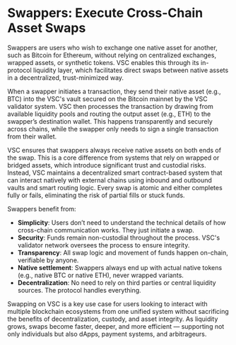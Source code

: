 # **Swappers: Execute Cross-Chain Asset Swaps**

Swappers are users who wish to exchange one native asset for another, such as Bitcoin for Ethereum, without relying on centralized exchanges, wrapped assets, or synthetic tokens. VSC enables this through its in-protocol liquidity layer, which facilitates direct swaps between native assets in a decentralized, trust-minimized way.

When a swapper initiates a transaction, they send their native asset (e.g., BTC) into the VSC's vault secured on the Bitcoin mainnet by the VSC validator system. VSC then processes the transaction by drawing from available liquidity pools and routing the output asset (e.g., ETH) to the swapper’s destination wallet. This happens transparently and securely across chains, while the swapper only needs to sign a single transaction from their wallet.

VSC ensures that swappers always receive native assets on both ends of the swap. This is a core difference from systems that rely on wrapped or bridged assets, which introduce significant trust and custodial risks. Instead, VSC maintains a decentralized smart contract-based system that can interact natively with external chains using inbound and outbound vaults and smart routing logic. Every swap is atomic and either completes fully or fails, eliminating the risk of partial fills or stuck funds.

Swappers benefit from:

- **Simplicity**: Users don’t need to understand the technical details of how cross-chain communication works. They just initiate a swap.
- **Security**: Funds remain non-custodial throughout the process. VSC's validator network oversees the process to ensure integrity.
- **Transparency**: All swap logic and movement of funds happen on-chain, verifiable by anyone.
- **Native settlement**: Swappers always end up with actual native tokens (e.g., native BTC or native ETH), never wrapped variants.
- **Decentralization**: No need to rely on third parties or central liquidity sources. The protocol handles everything.

Swapping on VSC is a key use case for users looking to interact with multiple blockchain ecosystems from one unified system without sacrificing the benefits of decentralization, custody, and asset integrity. As liquidity grows, swaps become faster, deeper, and more efficient — supporting not only individuals but also dApps, payment systems, and arbitrageurs.

